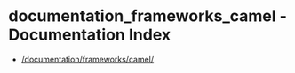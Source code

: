 # documentation_frameworks_camel - Documentation Index

- [/documentation/frameworks/camel/](./_documentation_frameworks_camel_.md)
